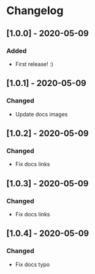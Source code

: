 ﻿# Changelog

## [1.0.0] - 2020-05-09
### Added
- First release! :)

## [1.0.1] - 2020-05-09
### Changed
- Update docs images

## [1.0.2] - 2020-05-09
### Changed
- Fix docs links

## [1.0.3] - 2020-05-09
### Changed
- Fix docs links

## [1.0.4] - 2020-05-09
### Changed
- Fix docs typo